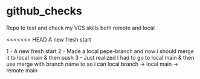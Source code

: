 # github_checks
Repo to test and check my VCS skills both remote and local

<<<<<<< HEAD
A new fresh start

1 - A new fresh start
2 - Made a local pepe-branch and now i should merge it to local main & 
then push
3 - Just realized I had to go to local main & then use merge with branch name to so i can 
local branch -> local main -> remote main


